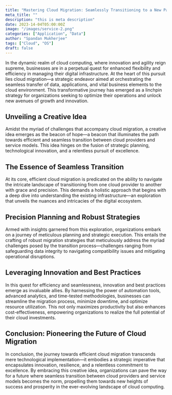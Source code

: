```yaml
---
title: "Mastering Cloud Migration: Seamlessly Transitioning to a New Paradigm"
meta_title: ""
description: "this is meta description"
date: 2023-14-04T05:00:00Z
image: "/images/service-2.png"
categories: ["Application", "Data"]
author: "Spandan Mukherjee"
tags: ["Cloud", "OS"]
draft: false
---
```



In the dynamic realm of cloud computing, where innovation and agility reign supreme, businesses are in a perpetual quest for enhanced flexibility and efficiency in managing their digital infrastructure. At the heart of this pursuit lies cloud migration—a strategic endeavor aimed at orchestrating the seamless transfer of data, applications, and vital business elements to the cloud environment. This transformative journey has emerged as a linchpin strategy for organizations seeking to optimize their operations and unlock new avenues of growth and innovation.

## Unveiling a Creative Idea

Amidst the myriad of challenges that accompany cloud migration, a creative idea emerges as the beacon of hope—a beacon that illuminates the path towards efficient and seamless transition between cloud providers and service models. This idea hinges on the fusion of strategic planning, technological innovation, and a relentless pursuit of excellence.

## The Essence of Seamless Transition

At its core, efficient cloud migration is predicated on the ability to navigate the intricate landscape of transitioning from one cloud provider to another with grace and precision. This demands a holistic approach that begins with a deep dive into understanding the existing infrastructure—an exploration that unveils the nuances and intricacies of the digital ecosystem.

## Precision Planning and Robust Strategies

Armed with insights garnered from this exploration, organizations embark on a journey of meticulous planning and strategic execution. This entails the crafting of robust migration strategies that meticulously address the myriad challenges posed by the transition process—challenges ranging from safeguarding data integrity to navigating compatibility issues and mitigating operational disruptions.

## Leveraging Innovation and Best Practices

In this quest for efficiency and seamlessness, innovation and best practices emerge as invaluable allies. By harnessing the power of automation tools, advanced analytics, and time-tested methodologies, businesses can streamline the migration process, minimize downtime, and optimize resource utilization. This not only maximizes productivity but also enhances cost-effectiveness, empowering organizations to realize the full potential of their cloud investments.

## Conclusion: Pioneering the Future of Cloud Migration

In conclusion, the journey towards efficient cloud migration transcends mere technological implementation—it embodies a strategic imperative that encapsulates innovation, resilience, and a relentless commitment to excellence. By embracing this creative idea, organizations can pave the way for a future where seamless transition between cloud providers and service models becomes the norm, propelling them towards new heights of success and prosperity in the ever-evolving landscape of cloud computing.